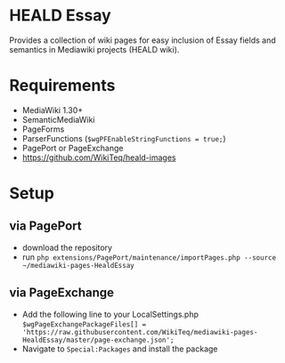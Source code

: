 # HEALD Essay

Provides a collection of wiki pages for easy inclusion of Essay fields and semantics in Mediawiki projects (HEALD wiki).

# Requirements

* MediaWiki 1.30+
* SemanticMediaWiki
* PageForms
* ParserFunctions (`$wgPFEnableStringFunctions = true;`)
* PagePort or PageExchange
* https://github.com/WikiTeq/heald-images

# Setup

## via PagePort 

* download the repository
* run `php extensions/PagePort/maintenance/importPages.php --source ~/mediawiki-pages-HealdEssay`

## via PageExchange

* Add the following line to your LocalSettings.php `$wgPageExchangePackageFiles[] = 'https://raw.githubusercontent.com/WikiTeq/mediawiki-pages-HealdEssay/master/page-exchange.json';`
* Navigate to `Special:Packages` and install the package
